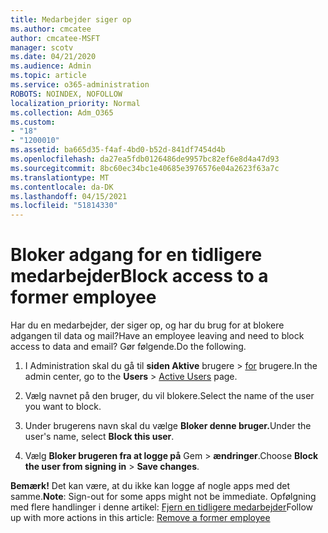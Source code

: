 ```yaml
---
title: Medarbejder siger op
ms.author: cmcatee
author: cmcatee-MSFT
manager: scotv
ms.date: 04/21/2020
ms.audience: Admin
ms.topic: article
ms.service: o365-administration
ROBOTS: NOINDEX, NOFOLLOW
localization_priority: Normal
ms.collection: Adm_O365
ms.custom:
- "18"
- "1200010"
ms.assetid: ba665d35-f4af-4bd0-b52d-841df7454d4b
ms.openlocfilehash: da27ea5fdb0126486de9957bc82ef6e8d4a47d93
ms.sourcegitcommit: 8bc60ec34bc1e40685e3976576e04a2623f63a7c
ms.translationtype: MT
ms.contentlocale: da-DK
ms.lasthandoff: 04/15/2021
ms.locfileid: "51814330"
---
```

# <a name="block-access-to-a-former-employee"></a><span data-ttu-id="32edb-102">Bloker adgang for en tidligere medarbejder</span><span class="sxs-lookup"><span data-stu-id="32edb-102">Block access to a former employee</span></span>

<span data-ttu-id="32edb-103">Har du en medarbejder, der siger op, og har du brug for at blokere adgangen til data og mail?</span><span class="sxs-lookup"><span data-stu-id="32edb-103">Have an employee leaving and need to block access to data and email?</span></span> <span data-ttu-id="32edb-104">Gør følgende.</span><span class="sxs-lookup"><span data-stu-id="32edb-104">Do the following.</span></span>
  
1. <span data-ttu-id="32edb-105">I Administration skal du gå til **siden Aktive** brugere \> [for](https://go.microsoft.com/fwlink/p/?linkid=834822) brugere.</span><span class="sxs-lookup"><span data-stu-id="32edb-105">In the admin center, go to the **Users** \> [Active Users](https://go.microsoft.com/fwlink/p/?linkid=834822) page.</span></span>

2. <span data-ttu-id="32edb-106">Vælg navnet på den bruger, du vil blokere.</span><span class="sxs-lookup"><span data-stu-id="32edb-106">Select the name of the user you want to block.</span></span>

3. <span data-ttu-id="32edb-107">Under brugerens navn skal du vælge **Bloker denne bruger.**</span><span class="sxs-lookup"><span data-stu-id="32edb-107">Under the user's name, select **Block this user**.</span></span>

4. <span data-ttu-id="32edb-108">Vælg **Bloker brugeren fra at logge på** Gem \> **ændringer**.</span><span class="sxs-lookup"><span data-stu-id="32edb-108">Choose **Block the user from signing in** \> **Save changes**.</span></span>

<span data-ttu-id="32edb-109">**Bemærk!** Det kan være, at du ikke kan logge af nogle apps med det samme.</span><span class="sxs-lookup"><span data-stu-id="32edb-109">**Note**: Sign-out for some apps might not be immediate.</span></span> <span data-ttu-id="32edb-110">Opfølgning med flere handlinger i denne artikel: [Fjern en tidligere medarbejder](https://docs.microsoft.com/microsoft-365/admin/add-users/remove-former-employee)</span><span class="sxs-lookup"><span data-stu-id="32edb-110">Follow up with more actions in this article: [Remove a former employee](https://docs.microsoft.com/microsoft-365/admin/add-users/remove-former-employee)</span></span>